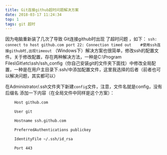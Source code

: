 ```yaml
---
title: Git连接github超时问题解决方案
date: 2018-03-17 11:24:34
top: 1
tags: git 超时
---
```

因为电脑重新装了几次了导致  Git连接github时出现 了超时问题 ，如下：
``ssh: connect to host github.com port 22: Connection timed out    #使用ssh连接github时,出现timeout``
（Windows下）解决方案也很简单，修改ssh的配置文件。关于修改配置，存在两种解决方法，一种是C:\Program Files\Git\etc\ssh/ssh_config（你自己安装git的文件夹下面找）中修改全局配置，一种是在用户主目录下.ssh/中添加配置文件，这里我选择的后者（前者也可以解决问题，其实都可以）
<!--more-->
在Administrator/.ssh文件夹下新建`config`文件，注意，文件名就是config，没有后缀名
添加一下内容（在全局文件中同样是这个方案）：
```Bash
	Host github.com

	User git

	Hostname ssh.github.com

	PreferredAuthentications publickey

	IdentityFile ~/.ssh/id_rsa

	Port 443
```
